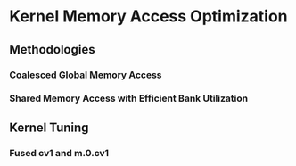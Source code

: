 
# Kernel Memory Access Optimization

## Methodologies

### Coalesced Global Memory Access




### Shared Memory Access with Efficient Bank Utilization

## Kernel Tuning

### Fused cv1 and m.0.cv1



